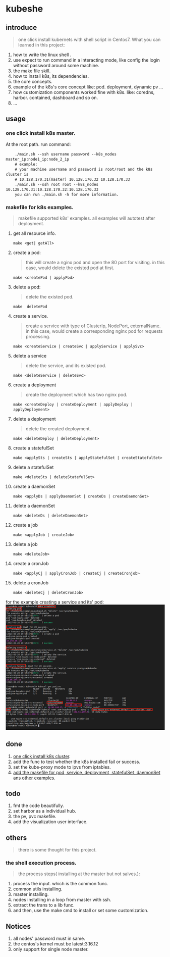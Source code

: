 
# kubeshe 

## introduce
> one click install kubernets with shell script in Centos7. What you can learned
in this project:
1. how to write the linux shell .
2. use expect to run command in a interacting mode, like config the login without password around some machine.
3. the make file skill.
4. how to install k8s, its dependencies.
5. the core concepts.
6. example of the k8s's core concept like: pod. deployment, dynamic pv ... 
7. how customization components worked fine with k8s. like: coredns, harbor. 
contained, dashboard and so on.
8. ...

## usage
### <a name="one_click">one click install k8s master.</a>
At the root path. run command:
```shell
    ./main.sh --ssh username password --k8s_nodes master_ip:node1_ip:node_2_ip
    # example:
    # your machine username and password is root/root and the k8s cluster is 
    # 10.128.170.31(master) 10.128.170.32 10.128.170.33
    ./main.sh --ssh root root --k8s_nodes 10.128.170.31:10.128.170.32:10.128.170.33
    you can run ./main.sh -h for more information.
```

### <a name="makefile">makefile for k8s examples</a>.
> makefile supported k8s' examples. all examples will autotest after deployment.
1. get all resource info.
    ```shell
    make <get| getAll>
    ```
2. create a pod:
    > this will create a nginx pod and open the 80 port for visiting.
    > in this case, would delete the existed pod at first.
    ```shell
    make <createPod | applyPod>
    ```
3. delete a pod:
    > delete the existed pod.
    ```shell
    make  deletePod
    ```
4. create a service.
    > create a service with type of ClusterIp, NodePort, externalName.
    > in this case, would create a corresponding nginx pod for requests processing.
    ```shell
    make <createService | createSvc | applyService | applySvc>
    ```
5. delete a service
    > delete the service, and its existed pod.
    ```shell
    make <deleteService | deleteSvc>
    ```
6. create a deployment
    > create the deployment which has two nginx pod.
    ```shell
    make <createDeploy | createDeployment | applyDeploy | applyDeployment>
    ```
7. delete a deployment
    > delete the created deployment.
    ```shell
    make <deleteDeploy | deleteDeployment>
    ```
8. create a statefulSet
    ```shell
    make <applySts | createSts | applyStatefulSet | createStatefulSet>
    ```
9. delete a statefulSet
    ```shell
    make <deleteSts | deleteStatefulSet>
    ```
10. create a daemonSet
    ```shell
    make <applyDs | applyDaemonSet | createDs | createDaemonSet>
    ```
11. delete a daemonSet
    ```shell
    make <deleteDs | deleteDaemonSet>
    ```
12. create a job
    ```shell
    make <applyJob | createJob>
    ```
13. delete a job
    ```shell
    make <deleteJob>
    ```
14. create a cronJob
    ```shell
    make <applyCj | applyCronJob | createCj | createCronjob>
    ```
15. delete a cronJob
    ```shell
    make <deleteCj | deleteCronJob>
    ```

for the example creating a service and its' pod:
![make createSvc](./pictures/example.png)

## done
1. [one click install k8s cluster](#a-nameoneclickone-click-install-k8s-mastera).
2. add the func to test whether the k8s installed fail or success.
3. set the kube-proxy mode to ipvs from iptables.
4. [add the makefile for pod, service, deployment, statefulSet, daemonSet ans other examples](#a-namemakefilemakefile-for-k8s-examplesa).


## todo
1. fmt the code beautifully.
2. set harbor as a individual hub.
3. the pv, pvc makefile.
4. add the visualization user interface.

## others
> there is some thought for this project.
###  the shell execution process.
> the process steps( installing at the master but not salves.):
1. process the input. which is the common func.
2. common utils installing.
3. master installing.
4. nodes installing in a loop from master with ssh.
5. extract the trans to a lib func.
6. and then, use the make cmd to install or set some customization.



## Notices
1. all nodes' password must in same.
2. the centos's kernel must be latest:3.16.12
3. only support for single node master.

